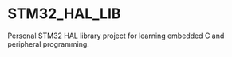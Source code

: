 # STM32_HAL_LIB
Personal STM32 HAL library project for learning embedded C and peripheral programming.
